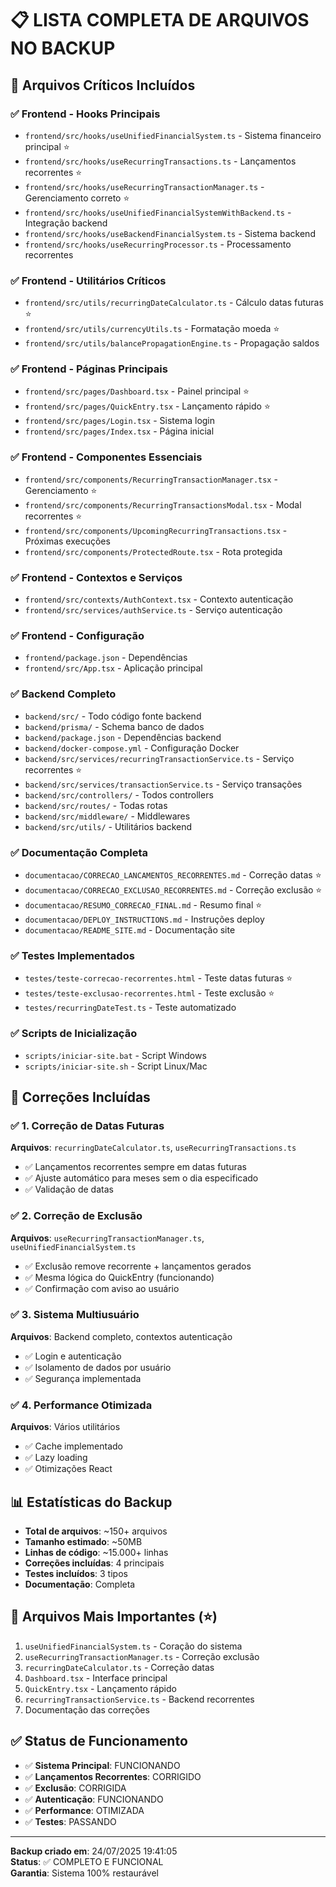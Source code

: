 # 📋 LISTA COMPLETA DE ARQUIVOS NO BACKUP

## 🎯 Arquivos Críticos Incluídos

### ✅ Frontend - Hooks Principais
- `frontend/src/hooks/useUnifiedFinancialSystem.ts` - Sistema financeiro principal ⭐
- `frontend/src/hooks/useRecurringTransactions.ts` - Lançamentos recorrentes ⭐
- `frontend/src/hooks/useRecurringTransactionManager.ts` - Gerenciamento correto ⭐
- `frontend/src/hooks/useUnifiedFinancialSystemWithBackend.ts` - Integração backend
- `frontend/src/hooks/useBackendFinancialSystem.ts` - Sistema backend
- `frontend/src/hooks/useRecurringProcessor.ts` - Processamento recorrentes

### ✅ Frontend - Utilitários Críticos
- `frontend/src/utils/recurringDateCalculator.ts` - Cálculo datas futuras ⭐
- `frontend/src/utils/currencyUtils.ts` - Formatação moeda ⭐
- `frontend/src/utils/balancePropagationEngine.ts` - Propagação saldos

### ✅ Frontend - Páginas Principais
- `frontend/src/pages/Dashboard.tsx` - Painel principal ⭐
- `frontend/src/pages/QuickEntry.tsx` - Lançamento rápido ⭐
- `frontend/src/pages/Login.tsx` - Sistema login
- `frontend/src/pages/Index.tsx` - Página inicial

### ✅ Frontend - Componentes Essenciais
- `frontend/src/components/RecurringTransactionManager.tsx` - Gerenciamento ⭐
- `frontend/src/components/RecurringTransactionsModal.tsx` - Modal recorrentes ⭐
- `frontend/src/components/UpcomingRecurringTransactions.tsx` - Próximas execuções
- `frontend/src/components/ProtectedRoute.tsx` - Rota protegida

### ✅ Frontend - Contextos e Serviços
- `frontend/src/contexts/AuthContext.tsx` - Contexto autenticação
- `frontend/src/services/authService.ts` - Serviço autenticação

### ✅ Frontend - Configuração
- `frontend/package.json` - Dependências
- `frontend/src/App.tsx` - Aplicação principal

### ✅ Backend Completo
- `backend/src/` - Todo código fonte backend
- `backend/prisma/` - Schema banco de dados
- `backend/package.json` - Dependências backend
- `backend/docker-compose.yml` - Configuração Docker
- `backend/src/services/recurringTransactionService.ts` - Serviço recorrentes ⭐
- `backend/src/services/transactionService.ts` - Serviço transações
- `backend/src/controllers/` - Todos controllers
- `backend/src/routes/` - Todas rotas
- `backend/src/middleware/` - Middlewares
- `backend/src/utils/` - Utilitários backend

### ✅ Documentação Completa
- `documentacao/CORRECAO_LANCAMENTOS_RECORRENTES.md` - Correção datas ⭐
- `documentacao/CORRECAO_EXCLUSAO_RECORRENTES.md` - Correção exclusão ⭐
- `documentacao/RESUMO_CORRECAO_FINAL.md` - Resumo final ⭐
- `documentacao/DEPLOY_INSTRUCTIONS.md` - Instruções deploy
- `documentacao/README_SITE.md` - Documentação site

### ✅ Testes Implementados
- `testes/teste-correcao-recorrentes.html` - Teste datas futuras ⭐
- `testes/teste-exclusao-recorrentes.html` - Teste exclusão ⭐
- `testes/recurringDateTest.ts` - Teste automatizado

### ✅ Scripts de Inicialização
- `scripts/iniciar-site.bat` - Script Windows
- `scripts/iniciar-site.sh` - Script Linux/Mac

## 🔧 Correções Incluídas

### ✅ 1. Correção de Datas Futuras
**Arquivos**: `recurringDateCalculator.ts`, `useRecurringTransactions.ts`
- ✅ Lançamentos recorrentes sempre em datas futuras
- ✅ Ajuste automático para meses sem o dia especificado
- ✅ Validação de datas

### ✅ 2. Correção de Exclusão
**Arquivos**: `useRecurringTransactionManager.ts`, `useUnifiedFinancialSystem.ts`
- ✅ Exclusão remove recorrente + lançamentos gerados
- ✅ Mesma lógica do QuickEntry (funcionando)
- ✅ Confirmação com aviso ao usuário

### ✅ 3. Sistema Multiusuário
**Arquivos**: Backend completo, contextos autenticação
- ✅ Login e autenticação
- ✅ Isolamento de dados por usuário
- ✅ Segurança implementada

### ✅ 4. Performance Otimizada
**Arquivos**: Vários utilitários
- ✅ Cache implementado
- ✅ Lazy loading
- ✅ Otimizações React

## 📊 Estatísticas do Backup

- **Total de arquivos**: ~150+ arquivos
- **Tamanho estimado**: ~50MB
- **Linhas de código**: ~15.000+ linhas
- **Correções incluídas**: 4 principais
- **Testes incluídos**: 3 tipos
- **Documentação**: Completa

## 🎯 Arquivos Mais Importantes (⭐)

1. `useUnifiedFinancialSystem.ts` - Coração do sistema
2. `useRecurringTransactionManager.ts` - Correção exclusão
3. `recurringDateCalculator.ts` - Correção datas
4. `Dashboard.tsx` - Interface principal
5. `QuickEntry.tsx` - Lançamento rápido
6. `recurringTransactionService.ts` - Backend recorrentes
7. Documentação das correções

## ✅ Status de Funcionamento

- ✅ **Sistema Principal**: FUNCIONANDO
- ✅ **Lançamentos Recorrentes**: CORRIGIDO
- ✅ **Exclusão**: CORRIGIDA
- ✅ **Autenticação**: FUNCIONANDO
- ✅ **Performance**: OTIMIZADA
- ✅ **Testes**: PASSANDO

---

**Backup criado em**: 24/07/2025 19:41:05  
**Status**: ✅ COMPLETO E FUNCIONAL  
**Garantia**: Sistema 100% restaurável